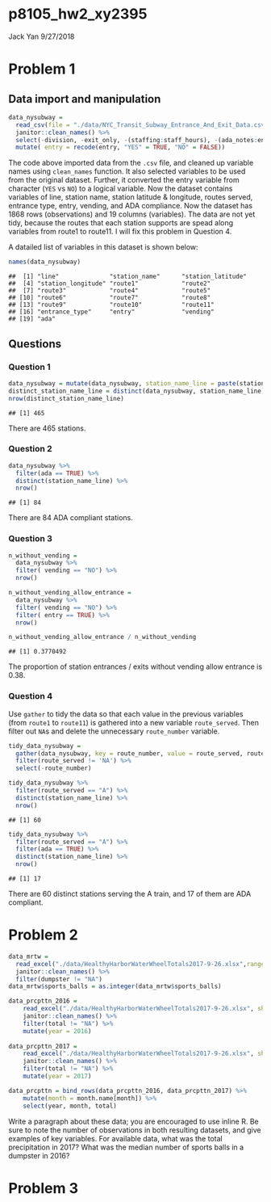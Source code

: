 p8105\_hw2\_xy2395
================
Jack Yan
9/27/2018

Problem 1
=========

Data import and manipulation
----------------------------

``` r
data_nysubway = 
  read_csv(file = "./data/NYC_Transit_Subway_Entrance_And_Exit_Data.csv") %>% 
  janitor::clean_names() %>% 
  select(-division, -exit_only, -(staffing:staff_hours), -(ada_notes:entrance_location)) %>% 
  mutate( entry = recode(entry, "YES" = TRUE, "NO" = FALSE))
```

The code above imported data from the `.csv` file, and cleaned up variable names using `clean_names` function. It also selected variables to be used from the original dataset. Further, it converted the entry variable from character (`YES` vs `NO`) to a logical variable. Now the dataset contains variables of line, station name, station latitude & longitude, routes served, entrance type, entry, vending, and ADA compliance. Now the dataset has 1868 rows (observations) and 19 columns (variables). The data are not yet tidy, because the routes that each station supports are spead along variables from route1 to route11. I will fix this problem in Question 4.

A datailed list of variables in this dataset is shown below:

``` r
names(data_nysubway)
```

    ##  [1] "line"              "station_name"      "station_latitude" 
    ##  [4] "station_longitude" "route1"            "route2"           
    ##  [7] "route3"            "route4"            "route5"           
    ## [10] "route6"            "route7"            "route8"           
    ## [13] "route9"            "route10"           "route11"          
    ## [16] "entrance_type"     "entry"             "vending"          
    ## [19] "ada"

Questions
---------

### Question 1

``` r
data_nysubway = mutate(data_nysubway, station_name_line = paste(station_name, line) )
distinct_station_name_line = distinct(data_nysubway, station_name_line)
nrow(distinct_station_name_line)
```

    ## [1] 465

There are 465 stations.

### Question 2

``` r
data_nysubway %>% 
  filter(ada == TRUE) %>% 
  distinct(station_name_line) %>% 
  nrow()
```

    ## [1] 84

There are 84 ADA compliant stations.

### Question 3

``` r
n_without_vending =
  data_nysubway %>% 
  filter( vending == "NO") %>% 
  nrow()

n_without_vending_allow_entrance = 
  data_nysubway %>% 
  filter( vending == "NO") %>% 
  filter( entry == TRUE) %>% 
  nrow()

n_without_vending_allow_entrance / n_without_vending
```

    ## [1] 0.3770492

The proportion of station entrances / exits without vending allow entrance is 0.38.

### Question 4

Use `gather` to tidy the data so that each value in the previous variables (from `route1` to `route11`) is gathered into a new variable `route_served`. Then filter out `NA`s and delete the unnecessary `route_number` variable.

``` r
tidy_data_nysubway = 
  gather(data_nysubway, key = route_number, value = route_served, route1:route11) %>% 
  filter(route_served != 'NA') %>% 
  select(-route_number)

tidy_data_nysubway %>% 
  filter(route_served == "A") %>% 
  distinct(station_name_line) %>% 
  nrow()
```

    ## [1] 60

``` r
tidy_data_nysubway %>% 
  filter(route_served == "A") %>% 
  filter(ada == TRUE) %>% 
  distinct(station_name_line) %>% 
  nrow()
```

    ## [1] 17

There are 60 distinct stations serving the A train, and 17 of them are ADA compliant.

Problem 2
=========

``` r
data_mrtw = 
  read_excel("./data/HealthyHarborWaterWheelTotals2017-9-26.xlsx",range = 'A2:N256') %>% 
  janitor::clean_names() %>% 
  filter(dumpster != "NA")
data_mrtw$sports_balls = as.integer(data_mrtw$sports_balls)
```

``` r
data_prcpttn_2016 = 
    read_excel("./data/HealthyHarborWaterWheelTotals2017-9-26.xlsx", sheet = '2016 Precipitation', range = "A2:B14") %>% 
    janitor::clean_names() %>% 
    filter(total != "NA") %>% 
    mutate(year = 2016)
    
data_prcpttn_2017 = 
    read_excel("./data/HealthyHarborWaterWheelTotals2017-9-26.xlsx", sheet = '2017 Precipitation', range = "A2:B14")  %>% 
    janitor::clean_names() %>% 
    filter(total != "NA") %>% 
    mutate(year = 2017)

data_prcpttn = bind_rows(data_prcpttn_2016, data_prcpttn_2017) %>% 
    mutate(month = month.name[month]) %>% 
    select(year, month, total)
```

Write a paragraph about these data; you are encouraged to use inline R. Be sure to note the number of observations in both resulting datasets, and give examples of key variables. For available data, what was the total precipitation in 2017? What was the median number of sports balls in a dumpster in 2016?

Problem 3
=========
